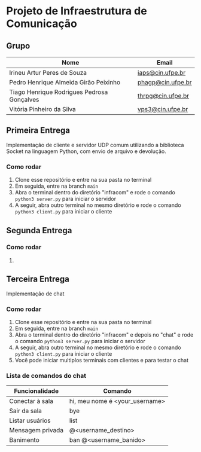 # Projeto de Infraestrutura de Comunicação

## Grupo

|Nome | Email|
| --- | --- |
| Irineu Artur Peres de Souza | iaps@cin.ufpe.br |
| Pedro Henrique Almeida Girão Peixinho | phagp@cin.ufpe.br |
| Tiago Henrique Rodrigues Pedrosa Gonçalves | thrpg@cin.ufpe.br |
| Vitória Pinheiro da Silva | vps3@cin.ufpe.br |

## Primeira Entrega

Implementação de cliente e servidor UDP comum utilizando a biblioteca Socket na linguagem Python, com envio de arquivo e devolução.

### Como rodar

1. Clone esse repositório e entre na sua pasta no terminal
1. Em seguida, entre na branch `main`
1. Abra o terminal dentro do diretório "infracom" e rode o comando `python3 server.py` para iniciar o servidor
1. A seguir, abra outro terminal no mesmo diretório e rode o comando `python3 client.py` para iniciar o cliente

## Segunda Entrega

### Como rodar

1.

## Terceira Entrega

Implementação de chat

### Como rodar

1. Clone esse repositório e entre na sua pasta no terminal
1. Em seguida, entre na branch `main`
1. Abra o terminal dentro do diretório "infracom" e depois no "chat" e rode o comando `python3 server.py` para iniciar o servidor
1. A seguir, abra outro terminal no mesmo diretório e rode o comando `python3 client.py` para iniciar o cliente
1. Você pode iniciar multiplos terminais com clientes e para testar o chat

### Lista de comandos do chat

|Funcionalidade | Comando|
| --- | --- |
| Conectar à sala | hi, meu nome é <your_username> |
| Sair da sala | bye |
| Listar usuários | list |
| Mensagem privada | @<username_destino> <mensagem> |
| Banimento | ban @<username_banido> |
